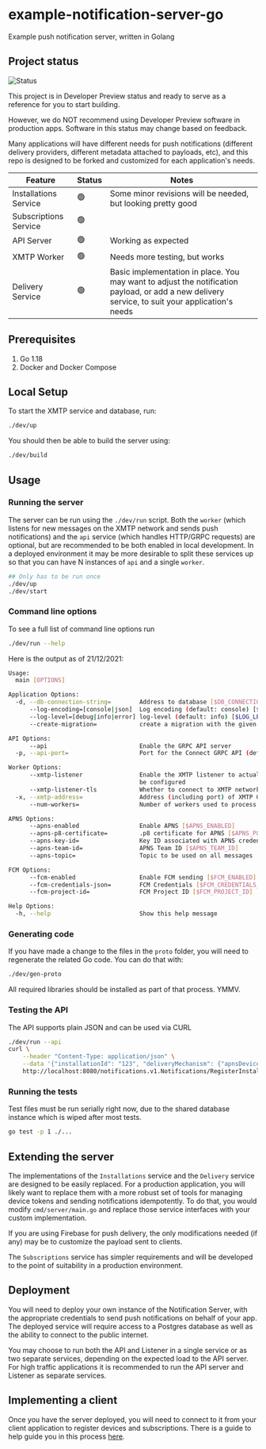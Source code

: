 # example-notification-server-go

Example push notification server, written in Golang

## Project status

![Status](https://camo.githubusercontent.com/47c9762c88d56b96ffa436e2af994dab07f6f61f2a0388cd08be7d42b1b8fef5/68747470733a2f2f696d672e736869656c64732e696f2f62616467652f50726f6a6563745f5374617475732d446576656c6f7065725f507265766965772d79656c6c6f77)

This project is in Developer Preview status and ready to serve as a reference for you to start building. 

However, we do NOT recommend using Developer Preview software in production apps. Software in this status may change based on feedback.

Many applications will have different needs for push notifications (different delivery providers, different metadata attached to payloads, etc), and this repo is designed to be forked and customized for each application's needs.

| Feature               | Status | Notes                                                                                                                                           |
| --------------------- | ------ | ----------------------------------------------------------------------------------------------------------------------------------------------- |
| Installations Service | 🟢     | Some minor revisions will be needed, but looking pretty good                                                                                    |
| Subscriptions Service | 🟢     |                                                                                                                                                 |
| API Server            | 🟢     | Working as expected                                                                                                                             |
| XMTP Worker           | 🟢     | Needs more testing, but works                                                                                                                   |
| Delivery Service      | 🟢     | Basic implementation in place. You may want to adjust the notification payload, or add a new delivery service, to suit your application's needs |

## Prerequisites

1. Go 1.18
2. Docker and Docker Compose

## Local Setup

To start the XMTP service and database, run:

```sh
./dev/up
```

You should then be able to build the server using:

```sh
./dev/build
```

## Usage

### Running the server

The server can be run using the `./dev/run` script. Both the `worker` (which listens for new messages on the XMTP network and sends push notifications) and the `api` service (which handles HTTP/GRPC requests) are optional, but are recommended to be both enabled in local development. In a deployed environment it may be more desirable to split these services up so that you can have N instances of `api` and a single `worker`.

```sh
## Only has to be run once
./dev/up
./dev/start
```

### Command line options

To see a full list of command line options run

```sh
./dev/run --help
```

Here is the output as of 21/12/2021:

```sh
Usage:
  main [OPTIONS]

Application Options:
  -d, --db-connection-string=        Address to database [$DB_CONNECTION_STRING]
      --log-encoding=[console|json]  Log encoding (default: console) [$LOG_ENCODING]
      --log-level=[debug|info|error] log-level (default: info) [$LOG_LEVEL]
      --create-migration=            create a migration with the given name

API Options:
      --api                          Enable the GRPC API server
  -p, --api-port=                    Port for the Connect GRPC API (default: 8080) [$API_PORT]

Worker Options:
      --xmtp-listener                Enable the XMTP listener to actually send notifications. Requires APNSOptions to
                                     be configured
      --xmtp-listener-tls            Whether to connect to XMTP network using TLS
  -x, --xmtp-address=                Address (including port) of XMTP GRPC server [$XMTP_GRPC_ADDRESS]
      --num-workers=                 Number of workers used to process messages (default: 50)

APNS Options:
      --apns-enabled                 Enable APNS [$APNS_ENABLED]
      --apns-p8-certificate=         .p8 certificate for APNS [$APNS_P8_CERTIFICATE]
      --apns-key-id=                 Key ID associated with APNS credentials [$APNS_KEY_ID]
      --apns-team-id=                APNS Team ID [$APNS_TEAM_ID]
      --apns-topic=                  Topic to be used on all messages [$APNS_TOPIC]

FCM Options:
      --fcm-enabled                  Enable FCM sending [$FCM_ENABLED]
      --fcm-credentials-json=        FCM Credentials [$FCM_CREDENTIALS_JSON]
      --fcm-project-id=              FCM Project ID [$FCM_PROJECT_ID]

Help Options:
  -h, --help                         Show this help message
```

### Generating code

If you have made a change to the files in the `proto` folder, you will need to regenerate the related Go code. You can do that with:

```sh
./dev/gen-proto
```

All required libraries should be installed as part of that process. YMMV.

### Testing the API

The API supports plain JSON and can be used via CURL

```sh
./dev/run --api
curl \
    --header "Content-Type: application/json" \
    --data '{"installationId": "123", "deliveryMechanism": {"apnsDeviceToken": "foo"}}' \
    http://localhost:8080/notifications.v1.Notifications/RegisterInstallation
```

### Running the tests

Test files must be run serially right now, due to the shared database instance which is wiped after most tests.

```sh
go test -p 1 ./...
```

## Extending the server

The implementations of the `Installations` service and the `Delivery` service are designed to be easily replaced. For a production application, you will likely want to replace them with a more robust set of tools for managing device tokens and sending notifications idempotently. To do that, you would modify `cmd/server/main.go` and replace those service interfaces with your custom implementation.

If you are using Firebase for push delivery, the only modifications needed (if any) may be to customize the payload sent to clients.

The `Subscriptions` service has simpler requirements and will be developed to the point of suitability in a production environment.

## Deployment

You will need to deploy your own instance of the Notification Server, with the appropriate credentials to send push notifications on behalf of your app. The deployed service will require access to a Postgres database as well as the ability to connect to the public internet.

You may choose to run both the API and Listener in a single service or as two separate services, depending on the expected load to the API server. For high traffic applications it is recommended to run the API server and Listener as separate services.

## Implementing a client

Once you have the server deployed, you will need to connect to it from your client application to register devices and subscriptions. There is a guide to help guide you in this process [here](./docs/notifications-client-guide.md).
